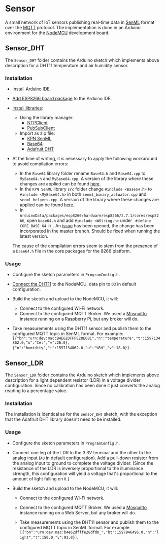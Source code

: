 # Sensor

A small network of IoT sensors publishing real-time data in [SenML](https://tools.ietf.org/html/rfc8428) format over the [MQTT](http://docs.oasis-open.org/mqtt/mqtt/v3.1.1/os/mqtt-v3.1.1-os.html) protocol. The implementation is done in an Arduino environment for the [NodeMCU](https://www.nodemcu.com/index_en.html) development board.

## Sensor_DHT

The `Sensor_DHT` folder contains the Arduino sketch which implements above description for a DHT11 temperature and air humidity sensor.

### Installation

- Install [Arduino IDE](https://www.arduino.cc/en/Main/Software).

- [Add ESP8266 board package](https://create.arduino.cc/projecthub/electropeak/getting-started-w-nodemcu-esp8266-on-arduino-ide-28184f) to the Arduino IDE.

- [Install libraries](https://www.arduino.cc/en/guide/libraries):

  - Using the library manager:
    - [NTPClient](https://github.com/arduino-libraries/NTPClient)
    - [PubSubClient](https://github.com/knolleary/pubsubclient)
  - Import as zip file:
    - [KPN SenML](https://github.com/kpn-iot/senml-c-library)
    - [Base64](https://github.com/adamvr/arduino-base64)
    - [Adafruit DHT](https://github.com/adafruit/DHT-sensor-library)

- At the time of writing, it is necessary to apply the following workaround to avoid compilation errors:

  - In the `Base64` library folder rename `Base64.h` and `Base64.cpp` to `MyBase64.h` and `MyBase64.cpp`.
    A version of the library where these changes are applied can be found [here](https://github.com/FlorSanders/arduino-my-base64).
  - In the `KPN SenML` library `src` folder change `#include <Base64.h>` to `#include <MyBase64.h>` in both `senml_binary_actuator.cpp` and `senml_helpers.cpp`.
  A version of the library where these changes are applied can be found [here](https://github.com/FlorSanders/senml-c-library).
  - In `ArduinoData/packages/esp8266/hardware/esp8266/2.7.1/cores/esp8266`, open `base64.h` and add `#include <WString.h>` under ` #define CORE_BASE_64_H_`. 
    An [issue](https://github.com/esp8266/Arduino/issues/7516) has been opened, the change has been incorporated in the master branch. Should be fixed when running the latest version.
  
  The cause of the compilation errors seem to stem from the presence of a `base64.h` file in the core packages for the 8266 platform.

### Usage

- Configure the sketch parameters in `ProgramConfig.h`.

- [Connect the DHT11](https://learn.adafruit.com/dht/connecting-to-a-dhtxx-sensor) to the NodeMCU, data pin to `D3` in default configuration.

- Build the sketch and upload to the NodeMCU, it will:

  - Connect to the configured Wi-Fi network.
  - Connect to the configured MQTT Broker.
    We used a [Mosquitto](https://mosquitto.org/) instance running on a Raspberry Pi, but any broker will do.
- Take measurements using the DHT11 sensor and publish them to the configured MQTT topic in SenML format. For example:
    ` [{"bn":"urn:dev:mac:B4E62DFFFE28E081","n":"temperature","t":1597134862.0,"u":"Cel","v":26.0},{"n":"humidity","t":1597134862.0,"u":"%RH","v":18.0}]`.

## Sensor_LDR

The `Sensor_LDR` folder contains the Arduino sketch which implements above description for a light dependent resistor (LDR) in a voltage divider configuration. Since no calibration has been done it just converts the analog reading to a percentage value.

### Installation

The installation is identical as for the `Sensor_DHT` sketch, with the exception that the Adafruit DHT library doesn't need to be installed.

### Usage

- Configure the sketch parameters in `ProgramConfig.h`.
- Connect one leg of the LDR to the 3.3V terminal and the other to the analog input (`A0` in default configuration). Add a pull-down resistor from the analog input to ground to complete the voltage divider.
  (Since the resistance of the LDR is inversely proportional to the illuminance strength, this configuration will yield a voltage that's proportional to the amount of light falling on it.)
- Build the sketch and upload to the NodeMCU, it will:

  - Connect to the configured Wi-Fi network.
  - Connect to the configured MQTT Broker.
    We used a [Mosquitto](https://mosquitto.org/) instance running on a Web Server, but any broker will do.

  - Take measurements using the DHT11 sensor and publish them to the configured MQTT topic in SenML format. For example:
    ` [{"bn":"urn:dev:mac:b4e62dfffe28dfd0_","bt":1597846496.0,"n":"light","t":150.0,"v":93.0}]`.
